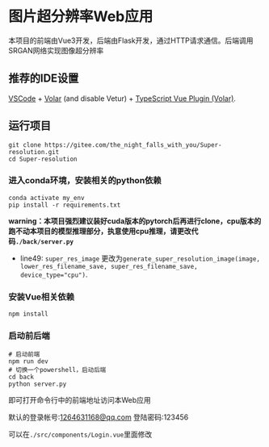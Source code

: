 # 图片超分辨率Web应用

本项目的前端由Vue3开发，后端由Flask开发，通过HTTP请求通信。后端调用SRGAN网络实现图像超分辨率

## 推荐的IDE设置

[VSCode](https://code.visualstudio.com/) + [Volar](https://marketplace.visualstudio.com/items?itemName=Vue.volar) (and disable Vetur) + [TypeScript Vue Plugin (Volar)](https://marketplace.visualstudio.com/items?itemName=Vue.vscode-typescript-vue-plugin).

## 运行项目

```shell
git clone https://gitee.com/the_night_falls_with_you/Super-resolution.git
cd Super-resolution
```

### 进入conda环境，安装相关的python依赖

```shell
conda activate my_env
pip install -r requirements.txt
```

**warning：本项目强烈建议装好cuda版本的pytorch后再进行clone，cpu版本的跑不动本项目的模型推理部分，执意使用cpu推理，请更改代码`./back/server.py`**

- line49: `super_res_image`  更改为`generate_super_resolution_image(image, lower_res_filename_save, super_res_filename_save, device_type="cpu")`.

### 安装Vue相关依赖

```shell
npm install
```

### 启动前后端

```shell
# 启动前端
npm run dev
# 切换一个powershell，启动后端
cd back
python server.py
```

即可打开命令行中的前端地址访问本Web应用

默认的登录帐号:1264631168@qq.com 登陆密码:123456

可以在`./src/components/Login.vue`里面修改
